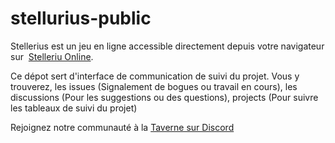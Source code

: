 # stellurius-public
Stellerius est un jeu en ligne accessible directement depuis votre navigateur sur  [Stelleriu Online](https://stellerius.online). 

Ce dépot sert d'interface de communication de suivi du projet.
Vous y trouverez, les issues (Signalement de bogues ou travail en cours), les discussions (Pour les suggestions ou des questions), projects (Pour suivre les tableaux de suivi du projet)

Rejoignez notre communauté à la [Taverne sur Discord](https://discord.gg/3pVNteVGKw)
